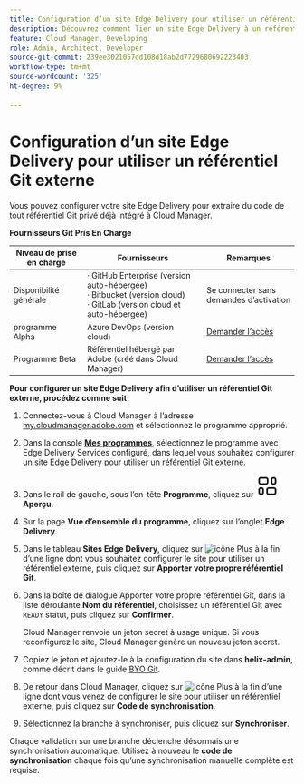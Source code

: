 ```yaml
---
title: Configuration d’un site Edge Delivery pour utiliser un référentiel Git externe
description: Découvrez comment lier un site Edge Delivery à un référentiel Git privé ou d’entreprise.
feature: Cloud Manager, Developing
role: Admin, Architect, Developer
source-git-commit: 239ee3021057dd108d18ab2d7729680692223403
workflow-type: tm+mt
source-wordcount: '325'
ht-degree: 9%

---
```



# Configuration d’un site Edge Delivery pour utiliser un référentiel Git externe

Vous pouvez configurer votre site Edge Delivery pour extraire du code de tout référentiel Git privé déjà intégré à Cloud Manager.

**Fournisseurs Git Pris En Charge**

| Niveau de prise en charge | Fournisseurs | Remarques |
| --- | --- | --- |
| Disponibilité générale | · GitHub Enterprise (version auto-hébergée)<br>· Bitbucket (version cloud)<br>· GitLab (version cloud et auto-hébergée) | Se connecter sans demandes d’activation |
| programme Alpha | Azure DevOps (version cloud) | [Demander l’accès](mailto:grp-cloudmanager_byog@adobe.com) |
| Programme Beta | Référentiel hébergé par Adobe (créé dans Cloud Manager) | [Demander l’accès](mailto:grp-cloudmanager_byog@adobe.com) |

**Pour configurer un site Edge Delivery afin d’utiliser un référentiel Git externe, procédez comme suit**

1. Connectez-vous à Cloud Manager à l’adresse [my.cloudmanager.adobe.com](https://my.cloudmanager.adobe.com/) et sélectionnez le programme approprié.

1. Dans la console **[Mes programmes](/help/implementing/cloud-manager/navigation.md#my-programs)**, sélectionnez le programme avec Edge Delivery Services configuré, dans lequel vous souhaitez configurer un site Edge Delivery pour utiliser un référentiel Git externe.

1. Dans le rail de gauche, sous l’en-tête **Programme**, cliquez sur **![Icône Aperçu](/help/implementing/cloud-manager/edge-delivery/assets/overview.svg) Aperçu**.

1. Sur la page **Vue d’ensemble du programme**, cliquez sur l’onglet **Edge Delivery**.

1. Dans le tableau **Sites Edge Delivery**, cliquez sur ![icône Plus](https://spectrum.adobe.com/static/icons/workflow_18/Smock_More_18_N.svg) à la fin d’une ligne dont vous souhaitez configurer le site pour utiliser un référentiel externe, puis cliquez sur **Apporter votre propre référentiel Git**.

1. Dans la boîte de dialogue Apporter votre propre référentiel Git, dans la liste déroulante **Nom du référentiel**, choisissez un référentiel Git avec `READY` statut, puis cliquez sur **Confirmer**.

   Cloud Manager renvoie un jeton secret à usage unique. Si vous reconfigurez le site, Cloud Manager génère un nouveau jeton secret.

1. Copiez le jeton et ajoutez-le à la configuration du site dans **helix-admin**, comme décrit dans le guide [BYO Git](https://www.aem.live/developer/byo-git).

1. De retour dans Cloud Manager, cliquez sur ![icône Plus](https://spectrum.adobe.com/static/icons/workflow_18/Smock_More_18_N.svg) à la fin d’une ligne dont vous venez de configurer le site pour utiliser un référentiel externe, puis cliquez sur **Code de synchronisation**.

1. Sélectionnez la branche à synchroniser, puis cliquez sur **Synchroniser**.

Chaque validation sur une branche déclenche désormais une synchronisation automatique. Utilisez à nouveau le **code de synchronisation** chaque fois qu’une synchronisation manuelle complète est requise.

